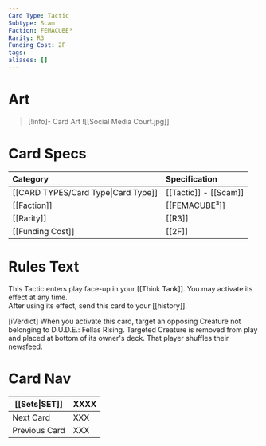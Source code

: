 ```yaml
---
Card Type: Tactic
Subtype: Scam
Faction: FEMACUBE³
Rarity: R3
Funding Cost: 2F
tags: 
aliases: []
---
```

# Art

> [!info]- Card Art
> ![[Social Media Court.jpg]]

# Card Specs

| Category | Specification| 
| :--- | :--- |
| [[CARD TYPES/Card Type\|Card Type]] | [[Tactic]] - [[Scam]] |
| [[Faction]] | [[FEMACUBE³]] |  
| [[Rarity]] | [[R3]] |  
| [[Funding Cost]] | [[2F]] |  

# Rules Text  

This Tactic enters play face-up in your [[Think Tank]]. 
You may activate its effect at any time.  
After using its effect, send this card to your [[history]].  

[iVerdict]
When you activate this card, target an opposing Creature not belonging to D.U.D.E.: Fellas Rising.
Targeted Creature is removed from play and placed at bottom of its owner's deck. That player shuffles their newsfeed.

# Card Nav

| [[Sets\|SET]]           | XXXX |
| ------------- | ------------------------------ |
| Next Card     | XXX |
| Previous Card | XXX |


